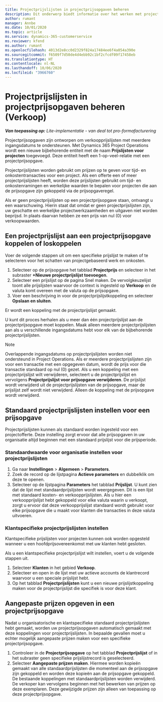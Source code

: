 ```yaml
---
title: Projectprijslijsten in projectprijsopgaven beheren
description: Dit onderwerp biedt informatie over het werken met projectprijslijsten in prijsopgaven. (Sales)
author: rumant
manager: Annbe
ms.date: 10/01/2020
ms.topic: article
ms.service: dynamics-365-customerservice
ms.reviewer: kfend
ms.author: rumant
ms.openlocfilehash: 4013d2e8cc0d2329f824a17484ee6f4a054a390e
ms.sourcegitcommit: f6509f7d50de4d4ebb92c1bf2cfcdf09f17458eb
ms.translationtype: HT
ms.contentlocale: nl-NL
ms.lasthandoff: 10/06/2020
ms.locfileid: "3966760"
---
```

# <a name="manage-project-price-lists-on-project-quotes-sales"></a>Projectprijslijsten in projectprijsopgaven beheren (Verkoop)

_**Van toepassing op:** Lite-implementatie - van deal tot pro-formafacturering_

Projectprijsopgaven zijn ontworpen om verkoopprijslijsten met meerdere ingangsdatums te ondersteunen. Met Dynamics 365 Project Operations wordt een nieuwe bijbehorende entiteit met de naam **Prijslijsten voor projecten** toegevoegd. Deze entiteit heeft een 1-op-veel-relatie met een projectprijsopgave.

Projectprijslijsten worden gebruikt om prijzen op te geven voor tijd- en onkostentransacties voor een project. Als een offerte een of meer projectprijslijsten heeft, worden deze prijslijsten gebruikt om tijd- en onkostenramingen en werkelijke waarden te bepalen voor projecten die aan de prijsopgave zijn gekoppeld via de prijsopgaveregel.

Als er geen projectprijslijsten op een projectprijsopgave staan, ontvangt u een waarschuwing. Hierin staat dat omdat er geen projectprijslijsten zijn, uw geschatte en werkelijke projectwerkzaamheden en uitgaven niet worden beprijsd. In plaats daarvan hebben ze een prijs van nul (0) voor verkoopwaarden.

## <a name="associate-or-disassociate-a-project-price-list-on-a-project-quote"></a>Een projectprijslijst aan een projectprijsopgave koppelen of loskoppelen

Voer de volgende stappen uit om een specifieke prijslijst te maken of te selecteren voor het schatten van projectgebaseerd werk en onkosten.

1. Selecteer op de prijsopgave het tabblad **Projectprijs** en selecteer in het subraster **+Nieuwe projectprijslijst toevoegen**.
2. Selecteer een prijslijst op de pagina Snel maken. De vervolgkeuzelijst toont alle prijslijsten waarvoor de context is ingesteld op **Verkoop** en de valuta komt overeen met de valuta op de prijsopgave.
4. Voer een beschrijving in voor de projectprijslijstkoppeling en selecteer **Opslaan en sluiten**.

Er wordt een koppeling met de projectprijslijst gemaakt.

U kunt dit proces herhalen als u meer dan één projectprijslijst aan de projectprijsopgave moet koppelen. Maak alleen meerdere projectprijslijsten aan als u verschillende ingangsdatums hebt voor elk van de bijbehorende projectprijslijsten.

> [!NOTE]
> Overlappende ingangsdatums op projectprijslijsten worden niet ondersteund in Project Operations. Als er meerdere projectprijslijsten zijn voor een transactie met een opgegeven datum, wordt de prijs voor die transactie standaard op nul (0) gezet.
Als u een koppeling met een projectprijslijst wilt verwijderen, selecteert u de projectprijslijst en vervolgens **Projectprijslijst voor prijsopgave verwijderen**. De prijslijst wordt verwijderd uit de projectprijslijsten van de prijsopgave, maar de prijslijst zelf wordt niet verwijderd. Alleen de koppeling met de prijsopgave wordt verwijderd.

## <a name="set-up-default-project-price-lists-on-a-quote"></a>Standaard projectprijslijsten instellen voor een prijsopgave

Projectprijslijsten kunnen als standaard worden ingesteld voor een projectofferte. Deze instelling zorgt ervoor dat alle prijsopgaven in uw organisatie altijd beginnen met een standaard prijslijst voor die prijsperiode.

### <a name="set-up-organizational-default-for-project-price-lists"></a>Standaardwaarde voor organisatie instellen voor projectprijslijsten

1. Ga naar **Instellingen** > **Algemeen** > **Parameters**.
2. Zoek de record op de lijstpagina **Actieve parameters** en dubbelklik om deze te openen. 
3. Selecteer op de lijstpagina **Parameters** het tabblad **Prijslijst**. U kunt zien dat de lijst met standaardprijslijsten wordt weergegeven. Dit is een lijst met standaard kosten- en verkoopprijslijsten. Als u hier een verkoopprijslijst hebt gekoppeld voor elke valuta waarin u verkoopt, zorgt u ervoor dat deze verkoopprijslijst standaard wordt gebruikt voor elke prijsopgave die u maakt voor klanten die transacties in deze valuta uitvoeren.

### <a name="set-up-customer-specific-project-price-lists"></a>Klantspecifieke projectprijslijsten instellen

Klantspecifieke prijslijsten voor projecten kunnen ook worden opgesteld wanneer u een hoofdprijsovereenkomst met uw klanten hebt gesloten.

Als u een klantspecifieke projectprijslijst wilt instellen, voert u de volgende stappen uit.

1. Selecteer **Klanten** in het gebied **Verkoop**.
2. Selecteer en open in de lijst met uw actieve accounts de klantrecord waarvoor u een speciale prijslijst hebt.
3. Op het tabblad **Projectprijslijsten** kunt u een nieuwe prijslijstkoppeling maken voor de projectprijslijst die specifiek is voor deze klant.

## <a name="create-custom-pricing-on-a-project-quote"></a>Aangepaste prijzen opgeven in een projectprijsopgave

Nadat u organisatorische en klantspecifieke standaard projectprijslijsten hebt gemaakt, worden uw projectprijsopgaven automatisch gemaakt met deze koppelingen voor projectprijslijsten. In bepaalde gevallen moet u echter mogelijk aangepaste prijzen maken voor een specifieke projectprijsopgave. 

1. Controleer in de **Projectprijsopgave** op het tabblad **Projectprijslijst** of in het subraster geen specifieke prijslijstrecord is geselecteerd.
2. Selecteer **Aangepaste prijzen maken**. Hiermee worden kopieën gemaakt van alle standaardprijslijsten die momenteel aan de prijsopgave zijn gekoppeld en worden deze kopieën aan de prijsopgave gekoppeld. De bestaande koppelingen met standaardprijslijsten worden verwijderd. De verkoper kan vervolgens beginnen met het bewerken van prijzen op deze exemplaren. Deze gewijzigde prijzen zijn alleen van toepassing op deze projectprijsopgave.
